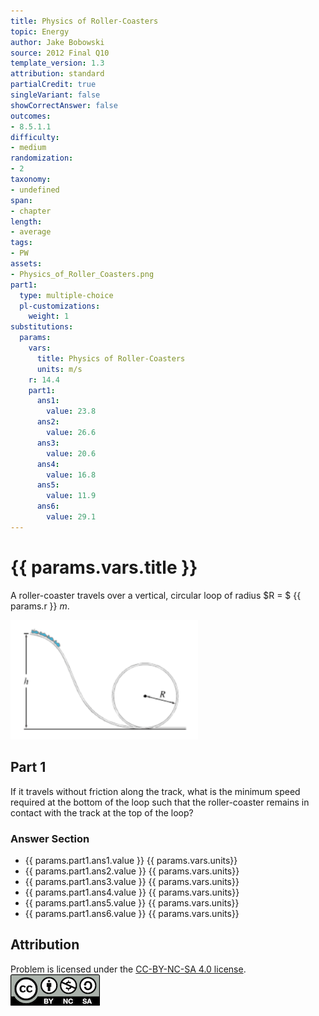 ```yaml
---
title: Physics of Roller-Coasters
topic: Energy
author: Jake Bobowski
source: 2012 Final Q10
template_version: 1.3
attribution: standard
partialCredit: true
singleVariant: false
showCorrectAnswer: false
outcomes:
- 8.5.1.1
difficulty:
- medium
randomization:
- 2
taxonomy:
- undefined
span:
- chapter
length:
- average
tags:
- PW
assets:
- Physics_of_Roller_Coasters.png
part1:
  type: multiple-choice
  pl-customizations:
    weight: 1
substitutions:
  params:
    vars:
      title: Physics of Roller-Coasters
      units: m/s
    r: 14.4
    part1:
      ans1:
        value: 23.8
      ans2:
        value: 26.6
      ans3:
        value: 20.6
      ans4:
        value: 16.8
      ans5:
        value: 11.9
      ans6:
        value: 29.1
---
```

# {{ params.vars.title }}
A roller-coaster travels over a vertical, circular loop of radius $R = $ {{ params.r }} $m$.

<img src="Physics_of_Roller_Coasters.png" alt="A rollercoaster consisting of a single vertical loop." width=300>

## Part 1

If it travels without friction along the track, what is the minimum speed required at the bottom of the loop such that the roller-coaster remains in contact with the track at the top of the loop?

### Answer Section

- {{ params.part1.ans1.value }} {{ params.vars.units}}
- {{ params.part1.ans2.value }} {{ params.vars.units}}
- {{ params.part1.ans3.value }} {{ params.vars.units}}
- {{ params.part1.ans4.value }} {{ params.vars.units}}
- {{ params.part1.ans5.value }} {{ params.vars.units}}
- {{ params.part1.ans6.value }} {{ params.vars.units}}

## Attribution

Problem is licensed under the [CC-BY-NC-SA 4.0 license](https://creativecommons.org/licenses/by-nc-sa/4.0/).<br> ![The Creative Commons 4.0 license requiring attribution-BY, non-commercial-NC, and share-alike-SA license.](https://raw.githubusercontent.com/firasm/bits/master/by-nc-sa.png)